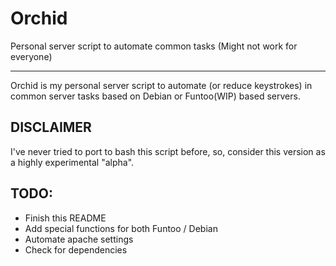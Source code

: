 # Orchid
Personal server script to automate common tasks (Might not work for everyone)

---


Orchid is my personal server script to automate (or reduce keystrokes) in common
server tasks based on Debian or Funtoo(WIP) based servers.

## DISCLAIMER

I've never tried to port to bash this script before, so, consider this version
as a highly experimental "alpha".

## TODO:

* Finish this README
* Add special functions for both Funtoo / Debian
* Automate apache settings
* Check for dependencies
